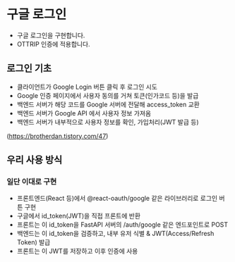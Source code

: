 # 구글 로그인
- 구글 로그인을 구현합니다.
- OTTRIP 인증에 적용합니다.


## 로그인 기초
- 클라이언트가 Google Login 버튼 클릭 후 로그인 시도
- Google 인증 페이지에서 사용자 동의를 거쳐 토큰(인가코드 등)을 발급
- 백엔드 서버가 해당 코드를 Google 서버에 전달해 access_token 교환
- 백엔드 서버가 Google API 에서 사용자 정보 가져옴
- 백엔드 서버가 내부적으로 사용자 정보를 확인, 가입처리(JWT 발급 등)

(https://brotherdan.tistory.com/47)


## 우리 사용 방식
### 일단 이대로 구현
- 프론트엔드(React 등)에서 @react-oauth/google 같은 라이브러리로 로그인 버튼 구현
- 구글에서 id_token(JWT)을 직접 프론트에 반환
- 프론트는 이 id_token을 FastAPI 서버의 /auth/google 같은 엔드포인트로 POST
- 백엔드는 이 id_token을 검증하고, 내부 유저 식별 & JWT(Access/Refresh Token) 발급
- 프론트는 이 JWT를 저장하고 이후 인증에 사용